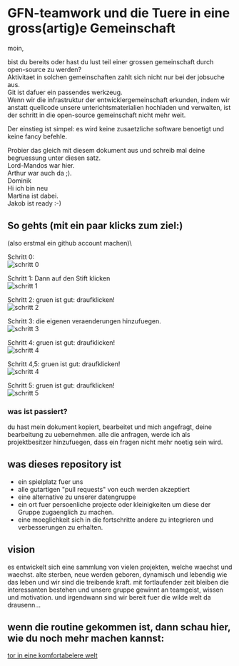 
# GFN-teamwork und die Tuere in eine gross(artig)e Gemeinschaft

moin,

bist du bereits oder hast du lust teil einer grossen gemeinschaft durch open-source zu werden?\
Aktivitaet in solchen gemeinschaften zahlt sich nicht nur bei der jobsuche aus.\
Git ist dafuer ein passendes werkzeug.\
Wenn wir die infrastruktur der entwicklergemeinschaft erkunden, indem wir anstatt quellcode unsere unterichtsmaterialien hochladen und verwalten, ist der schritt in die open-source gemeinschaft nicht mehr weit.

Der einstieg ist simpel: es wird keine zusaetzliche software benoetigt und keine fancy befehle.

Probier das gleich mit diesem dokument aus und schreib mal deine begruessung unter diesen satz. \
Lord-Mandos war hier.\
Arthur war auch da ;).\
Dominik \
Hi ich bin neu \
Martina ist dabei. \
Jakob ist ready :-)

## So gehts (mit ein paar klicks zum ziel:)

(also erstmal ein github account machen)\

Schritt 0:\
![schritt 0](https://github.com/teicheld/teamWerkzeugSandkasten/blob/main/img/schritt0_anklicken.png)


Schritt 1: Dann auf den Stift klicken\
![schritt 1](https://github.com/teicheld/teamWerkzeugSandkasten/blob/main/img/verbessern1.PNG)


Schritt 2: gruen ist gut: draufklicken!\
![schritt 2](https://github.com/teicheld/teamWerkzeugSandkasten/blob/main/img/verbessern2.png)


Schritt 3: die eigenen veraenderungen hinzufuegen.\
![schritt 3](https://github.com/teicheld/teamWerkzeugSandkasten/blob/main/img/verbebessern3.png)


Schritt 4: gruen ist gut: draufklicken!\
![schritt 4](https://github.com/teicheld/teamWerkzeugSandkasten/blob/main/img/verbessern4.png)


Schritt 4,5: gruen ist gut: draufklicken!\
![schritt 4](https://github.com/teicheld/teamWerkzeugSandkasten/blob/main/img/verbessern4.5.png)


Schritt 5: gruen ist gut: draufklicken!\
![schritt 5](https://github.com/teicheld/teamWerkzeugSandkasten/blob/main/img/verbessern5.PNG)



### was ist passiert?

du hast mein dokument kopiert, bearbeitet und mich angefragt, deine bearbeitung zu uebernehmen.
alle die anfragen, werde ich als projektbesitzer hinzufuegen, dass ein fragen nicht mehr noetig sein wird.

## was dieses repository ist

- ein spielplatz fuer uns
- alle gutartigen "pull requests" von euch werden akzeptiert
- eine alternative zu unserer datengruppe
- ein ort fuer persoenliche projecte oder kleinigkeiten um diese der Gruppe zugaenglich zu machen.
- eine moeglichkeit sich in die fortschritte andere zu integrieren und verbesserungen zu erhalten.

## vision

es entwickelt sich eine sammlung von vielen projekten, welche waechst und waechst. alte sterben, neue werden geboren, dynamisch und lebendig wie das leben und wir sind die treibende kraft. mit fortlaufender zeit bleiben die interessanten bestehen und unsere gruppe gewinnt an teamgeist, wissen und motivation.
und irgendwann sind wir bereit fuer die wilde welt da drausenn...

## wenn die routine gekommen ist, dann schau hier, wie du noch mehr machen kannst:

[tor in eine komfortabelere welt](https://dalek.zone/a/cantribo/video-channels)
